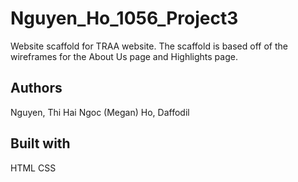# Nguyen_Ho_1056_Project3
Website scaffold for TRAA website. The scaffold is based off of the wireframes for the About Us page and Highlights page.

## Authors
Nguyen, Thi Hai Ngoc (Megan)
Ho, Daffodil

## Built with
HTML
CSS
